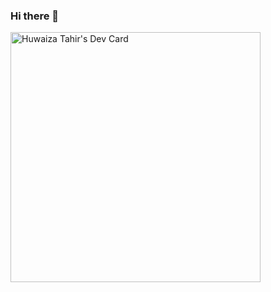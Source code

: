 ### Hi there 👋
<a href="https://app.daily.dev/huwaiza"><img src="https://api.daily.dev/devcards/3203c920796c4f6ba58d88780be60947.png?r=qrb" width="400" alt="Huwaiza Tahir's Dev Card"/></a>

<!--
**Huwaiza/huwaiza** is a ✨ _special_ ✨ repository because its `README.md` (this file) appears on your GitHub profile.

Here are some ideas to get you started:

- 🔭 I’m currently working on ...
- 🌱 I’m currently learning ...
- 👯 I’m looking to collaborate on ...
- 🤔 I’m looking for help with ...
- 💬 Ask me about ...
- 📫 How to reach me: ...
- 😄 Pronouns: ...
- ⚡ Fun fact: ...
-->
